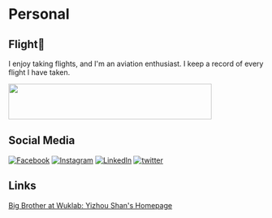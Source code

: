 # Personal

## Flight🛫

I enjoy taking flights, and I'm an aviation enthusiast. I keep a record of every flight I have taken.

<a href='https://openflights.org/user/Xuhao Luo' target='_blank'>
  <img src='https://openflights.org/banner/Xuhao Luo.png' width=400 height=70>
</a>

## Social Media

[![Facebook](./icon/facebook.svg ":size=30")](https://www.facebook.com/profile.php?id=100017858018282)
[![Instagram](./icon/instagram.svg ":size=30")](https://www.instagram.com/stuartluo/)
[![LinkedIn](./icon/linkedin.svg ":size=30")](https://www.linkedin.com/in/xuhao-luo-611056162)
[![twitter](./icon/twitter.svg ":size=30")](https://twitter.com/LuoStuart)

## Links

[Big Brother at Wuklab: Yizhou Shan's Homepage](http://lastweek.io)
